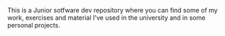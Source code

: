 This is a Junior sotfware dev repository where you can find some of my work, exercises and material I've used in the university and in some personal projects. 
